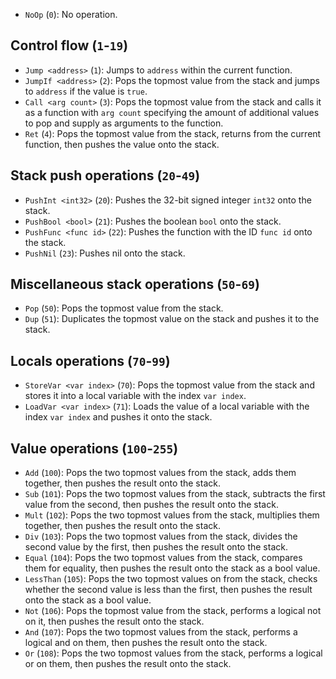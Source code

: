 - `NoOp` (`0`): No operation.

## Control flow (`1`-`19`)
- `Jump <address>` (`1`): Jumps to `address` within the current function.
- `JumpIf <address>` (`2`): Pops the topmost value from the stack and jumps to `address` if the value is `true`.
- `Call <arg count>` (`3`): Pops the topmost value from the stack and calls it as a function with `arg count` specifying the amount of additional values to pop and supply as arguments to the function.
- `Ret` (`4`): Pops the topmost value from the stack, returns from the current function, then pushes the value onto the stack.

## Stack push operations (`20`-`49`)
- `PushInt <int32>` (`20`): Pushes the 32-bit signed integer `int32` onto the stack.
- `PushBool <bool>` (`21`): Pushes the boolean `bool` onto the stack.
- `PushFunc <func id>` (`22`): Pushes the function with the ID `func id` onto the stack.
- `PushNil` (`23`): Pushes nil onto the stack.

## Miscellaneous stack operations (`50`-`69`)
- `Pop` (`50`): Pops the topmost value from the stack.
- `Dup` (`51`): Duplicates the topmost value on the stack and pushes it to the stack.

## Locals operations (`70`-`99`)
- `StoreVar <var index>` (`70`): Pops the topmost value from the stack and stores it into a local variable with the index `var index`.
- `LoadVar <var index>` (`71`): Loads the value of a local variable with the index `var index` and pushes it onto the stack.

## Value operations (`100`-`255`)
- `Add` (`100`): Pops the two topmost values from the stack, adds them together, then pushes the result onto the stack.
- `Sub` (`101`): Pops the two topmost values from the stack, subtracts the first value from the second, then pushes the result onto the stack.
- `Mult` (`102`): Pops the two topmost values from the stack, multiplies them together, then pushes the result onto the stack.
- `Div` (`103`): Pops the two topmost values from the stack, divides the second value by the first, then pushes the result onto the stack.
- `Equal` (`104`): Pops the two topmost values from the stack, compares them for equality, then pushes the result onto the stack as a bool value.
- `LessThan` (`105`): Pops the two topmost values on from the stack, checks whether the second value is less than the first, then pushes the result onto the stack as a bool value.
- `Not` (`106`): Pops the topmost value from the stack, performs a logical not on it, then pushes the result onto the stack.
- `And` (`107`): Pops the two topmost values from the stack, performs a logical and on them, then pushes the result onto the stack.
- `Or` (`108`): Pops the two topmost values from the stack, performs a logical or on them, then pushes the result onto the stack.
